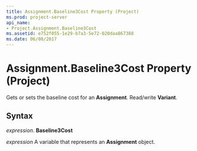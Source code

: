```yaml
---
title: Assignment.Baseline3Cost Property (Project)
ms.prod: project-server
api_name:
- Project.Assignment.Baseline3Cost
ms.assetid: e752f055-1e29-b7a3-5e72-020daa867388
ms.date: 06/08/2017
---
```



# Assignment.Baseline3Cost Property (Project)

Gets or sets the baseline cost for an  **Assignment**. Read/write **Variant**.


## Syntax

 _expression_. **Baseline3Cost**

 _expression_ A variable that represents an **Assignment** object.


